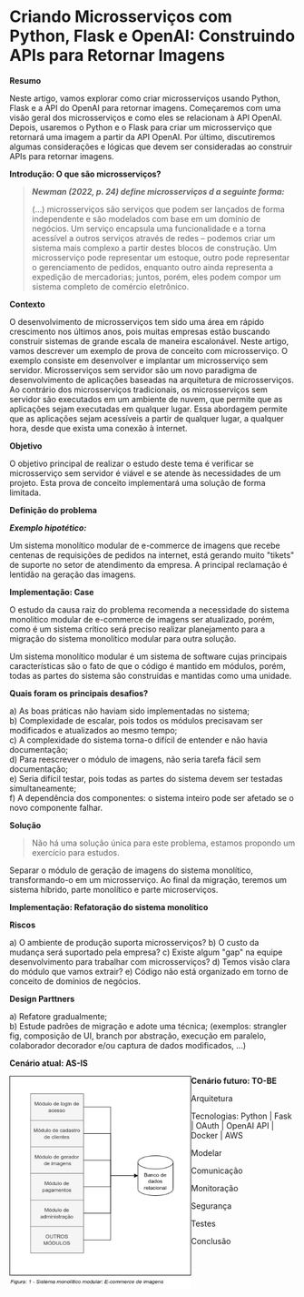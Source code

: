 # Criando Microsserviços com Python, Flask e OpenAI: Construindo APIs para Retornar Imagens

**Resumo**

Neste artigo, vamos explorar como criar microsserviços usando Python, Flask e a API do OpenAI para retornar imagens. Começaremos com uma visão geral dos microsserviços e como eles se relacionam à API OpenAI. Depois, usaremos o Python e o Flask para criar um microsserviço que retornará uma imagem a partir da API OpenAI. Por último, discutiremos algumas considerações e lógicas que devem ser consideradas ao construir APIs para retornar imagens.

**Introdução: O que são microsserviços?**

>***Newman (2022, p. 24) define microsserviços d
a seguinte forma:***
>
>(…) microsserviços são serviços que podem ser lançados de forma independente e são modelados com base em um domínio de negócios. Um serviço encapsula uma funcionalidade e a torna acessível a outros serviços através de redes – podemos criar um sistema mais complexo a partir destes blocos de construção. 
Um microsserviço pode representar um estoque, outro pode representar o gerenciamento de pedidos, enquanto outro ainda representa a expedição de mercadorias; juntos, porém, eles podem compor um sistema completo de comércio eletrônico.

**Contexto**

O desenvolvimento de microsserviços tem sido uma área em rápido crescimento nos últimos anos, pois muitas empresas estão buscando construir sistemas de grande escala de maneira escalonável. Neste artigo, vamos descrever um exemplo de prova de conceito com microsserviço. O exemplo consiste em desenvolver e implantar um microsserviço sem servidor. Microsserviços sem servidor são um novo paradigma de desenvolvimento de aplicações baseadas na arquitetura de microsserviços. Ao contrário dos microsserviços tradicionais, os microsserviços sem servidor são executados em um ambiente de nuvem, que permite que as aplicações sejam executadas em qualquer lugar. Essa abordagem permite que as aplicações sejam acessíveis a partir de qualquer lugar, a qualquer hora, desde que exista uma conexão à internet.

**Objetivo**

O objetivo principal de realizar o estudo deste tema é verificar se microsserviço sem servidor é viável e se atende às necessidades de um projeto. Esta prova de conceito implementará uma solução de forma limitada.

**Definição do problema**

***Exemplo hipotético:***

Um sistema monolítico modular de e-commerce de imagens que recebe centenas de requisições de pedidos na internet, está gerando muito "tikets" de suporte no setor de atendimento da empresa. A principal reclamação é lentidão na geração das imagens.


**Implementação: Case**


O estudo da causa raiz do problema recomenda a necessidade do sistema monolítico modular de e-commerce de imagens ser atualizado, porém, como é um sistema crítico será preciso realizar planejamento para a migração do sistema monolítico modular para outra solução.

Um sistema monolítico modular é um sistema de software cujas principais características são o fato de que o código é mantido em módulos, porém, todas as partes do sistema são construídas e mantidas como uma unidade.


**Quais foram os principais desafios?**

a) As boas práticas não haviam sido implementadas no sistema;<br>
b) Complexidade de escalar, pois todos os módulos precisavam ser modificados e atualizados ao mesmo tempo;<br>
c) A complexidade do sistema torna-o difícil de entender e não havia documentação;<br>
d) Para reescrever o módulo de imagens, não seria tarefa fácil sem documentação;<br>
e) Seria difícil testar, pois todas as partes do sistema devem ser testadas simultaneamente;<br>
f) A dependência dos componentes: o sistema inteiro pode ser afetado se o novo componente falhar.


**Solução**

> Não há uma solução única para este problema, estamos propondo um exercício para estudos.

Separar o módulo de geração de imagens do sistema monolítico, transformando-o em um microsserviço. Ao final da migração, teremos um sistema híbrido, parte monolítico e parte microserviços.


**Implementação: Refatoração do sistema monolítico**

**Riscos**

a) O ambiente de produção suporta microsserviços?
b) O custo da mudança será suportado pela empresa?
c) Existe algum "gap" na equipe desenvolvimento para trabalhar com microsserviços?
d) Temos visão clara do módulo que vamos extrair?
e) Código não está organizado em torno de conceito de domínios de negócios.

**Design Parttners**

a) Refatore gradualmente;<br>
b) Estude padrões de migração e adote uma técnica; (exemplos: strangler fig, composição de UI, branch por abstração, execução em paralelo, colaborador decorador e/ou captura de dados modificados, ...)

**Cenário atual: AS-IS**

<img src="img/fig1.png" alt="Cenário Atual" style="float:left;width:320px">


**Cenário futuro: TO-BE**



Arquitetura

Tecnologias: Python | Fask | OAuth | OpenAI API | Docker | AWS

Modelar

Comunicação

Monitoração

Segurança

Testes

Conclusão

```python

```

```python

```
